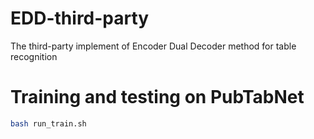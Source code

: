 # EDD-third-party
The third-party implement of Encoder Dual Decoder method for table recognition

# 
# Training and testing on PubTabNet
```bash
bash run_train.sh
```
